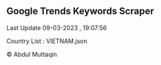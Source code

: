 

## Google Trends Keywords Scraper 
 
Last Update 09-03-2023 , 19:07:56

Country List :
VIETNAM.json



© Abdul Muttaqin 
